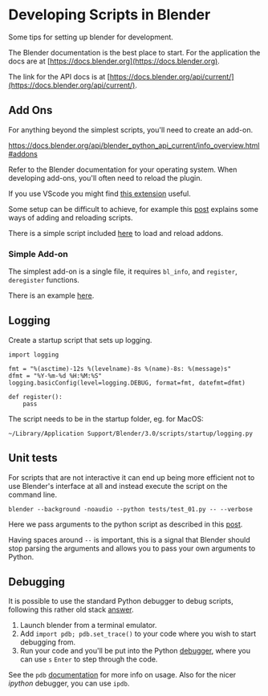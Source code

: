 # Developing Scripts in Blender

Some tips for setting up blender for development.

The Blender documentation is the best place to start.
For the application the docs are at [https://docs.blender.org](https://docs.blender.org).

The link for the API docs is at [https://docs.blender.org/api/current/](https://docs.blender.org/api/current/).

## Add Ons

For anything beyond the simplest scripts, you'll need to create an add-on.

https://docs.blender.org/api/blender_python_api_current/info_overview.html#addons

Refer to the Blender documentation for your operating system. When developing add-ons, you'll often need to reload the plugin.

If you use VScode you might find [this extension](https://marketplace.visualstudio.com/items?itemName=JacquesLucke.blender-development) useful.

Some setup can be difficult to achieve, for example this [post](https://developer.blender.org/T67387) explains some ways of adding and reloading scripts.

There is a simple script included [here](reload_addons.py) to load and reload addons.

### Simple Add-on

The simplest add-on is a single file,
it requires `bl_info`, and `register`, `deregister` functions.

There is an example [here](dg_module.py).

## Logging

Create a startup script that sets up logging.

    import logging

    fmt = "%(asctime)-12s %(levelname)-8s %(name)-8s: %(message)s"
    dfmt = "%Y-%m-%d %H:%M:%S"
    logging.basicConfig(level=logging.DEBUG, format=fmt, datefmt=dfmt)

    def register():
        pass

The script needs to be in the startup folder, eg. for MacOS:

    ~/Library/Application Support/Blender/3.0/scripts/startup/logging.py

## Unit tests

For scripts that are not interactive it can end up being more efficient not to
use Blender's interface at all and instead execute the script on the command line.

    blender --background -noaudio --python tests/test_01.py -- --verbose

Here we pass arguments to the python script as described in this [post](https://blender.stackexchange.com/a/8405/100373).

Having spaces around `--` is important, this is a signal that Blender should
stop parsing the arguments and allows you to pass your own arguments to Python.

## Debugging

It is possible to use the standard Python debugger to debug scripts,
following this rather old stack [answer](https://blender.stackexchange.com/a/2504/100373).

1. Launch blender from a terminal emulator.
2. Add `import pdb; pdb.set_trace()` to your code where you wish to start debugging from.
3. Run your code and you'll be put into the
   Python [debugger](https://docs.python.org/3/library/pdb.html), where you can
   use `s` `Enter` to step through the code.

See the `pdb` [documentation](http://docs.python.org/3.9/library/pdb.html#debugger-commands)
for more info on usage. Also for the nicer _ipython_ debugger, you can use `ipdb`.
